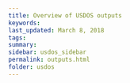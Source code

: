 ```yaml
---
title: Overview of USDOS outputs
keywords:
last_updated: March 8, 2018
tags:
summary:
sidebar: usdos_sidebar
permalink: outputs.html
folder: usdos
---
```

